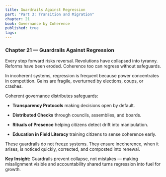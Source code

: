 ```yaml
---
title: Guardrails Against Regression
part: "Part 3: Transition and Migration"
chapter: 21
book: Governance by Coherence
published: true
tags:
---
```

### Chapter 21 — Guardrails Against Regression

Every step forward risks reversal. Revolutions have collapsed into tyranny. Reforms have been eroded. Coherence too can regress without safeguards.

In incoherent systems, regression is frequent because power concentrates in competition. Gains are fragile, overturned by elections, coups, or crashes.

Coherent governance distributes safeguards:

- **Transparency Protocols** making decisions open by default.
    
- **Distributed Checks** through councils, assemblies, and boards.
    
- **Rituals of Presence** helping citizens detect drift into manipulation.
    
- **Education in Field Literacy** training citizens to sense coherence early.
    

These guardrails do not freeze systems. They ensure incoherence, when it arises, is noticed quickly, corrected, and composted into renewal.

**Key Insight:** Guardrails prevent collapse, not mistakes — making misalignment visible and accountability shared turns regression into fuel for growth.
